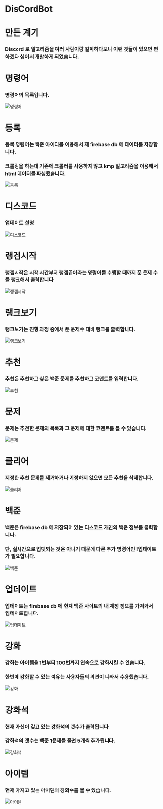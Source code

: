 # DisCordBot
</hr>

# 만든 계기

### Discord 로 알고리즘을 여러 사람이랑 같이하다보니 이런 것들이 있으면 편하겠다 싶어서 개발하게 되었습니다.

</hr>

# 명령어

</hr>

### 명령어의 목록입니다. 

![명령어](https://user-images.githubusercontent.com/49302859/80549649-c8ae9200-89f8-11ea-8408-c1475a0ab6f2.PNG)

</hr>

# 등록

</hr>

### 등록 명령어는 백준 아이디를 이용해서 제 firebase db 에 데이터를 저장합니다.
### 크롤링을 하는데 기존에 크롤러를 사용하지 않고 kmp 알고리즘을 이용해서 html 데이터를 파싱했습니다.

![등록](https://user-images.githubusercontent.com/49302859/80549640-c51b0b00-89f8-11ea-8ca2-f6a7a015c903.PNG)

</hr>


# 디스코드

</hr>

### 업데이트 설명

![디스코드](https://user-images.githubusercontent.com/49302859/80549641-c5b3a180-89f8-11ea-8394-3d3a67ec46c3.PNG)

</hr>

# 랭겜시작

</hr>

### 랭겜시작은 시작 시간부터 랭겜끝이라는 명령어를 수행할 때까지 푼 문제 수를 랭크해서 출력합니다.

![랭겜시작](https://user-images.githubusercontent.com/49302859/80549644-c6e4ce80-89f8-11ea-99f0-4d4c3a9bdd2c.PNG)

</hr>

# 랭크보기

</hr>

### 랭크보기는 진행 과정 중에서 푼 문제수 대비 랭크를 출력합니다.

![랭크보기](https://user-images.githubusercontent.com/49302859/80549647-c77d6500-89f8-11ea-8052-3509f861f21a.PNG)

</hr>

# 추천

</hr>

### 추천은 추천하고 싶은 백준 문제를 추천하고 코맨트를 입력합니다.

![추천](https://user-images.githubusercontent.com/49302859/80549661-cd734600-89f8-11ea-8ae1-220732bb4f5a.PNG)

</hr>

# 문제

</hr>

### 문제는 추천한 문제의 목록과 그 문제에 대한 코멘트를 볼 수 있습니다.

![문제](https://user-images.githubusercontent.com/49302859/80549651-c9472880-89f8-11ea-8928-18aa70d2333a.PNG)

</hr>

# 클리어

</hr>

### 지정한 추천 문제를 제거하거나 지정하지 않으면 모든 추천을 삭제합니다.

![클리어](https://user-images.githubusercontent.com/49302859/80549664-cea47300-89f8-11ea-914c-6fd1683c0096.PNG)

</hr>

# 백준

</hr>

### 백준은 firebase db 에 저장되어 있는 디스코드 개인의 백준 정보를 출력합니다.
### 단, 실시간으로 업뎃되는 것은 아니기 때문에 다른 추가 명령어인 !업데이트가 필요합니다.

![백준](https://user-images.githubusercontent.com/49302859/80549653-c9dfbf00-89f8-11ea-9e01-a5ef1edbc4c4.PNG)

</hr>

# 업데이트

</hr>

### 업데이트는 firebase db 에 현재 백준 사이트의 내 계정 정보를 가져와서 업데이트합니다.

![업데이트](https://user-images.githubusercontent.com/49302859/80549657-cb10ec00-89f8-11ea-960a-7faffced2ce6.PNG)

</hr>

# 강화

</hr>

### 강화는 아이템을 1번부터 100번까지 연속으로 강화시킬 수 있습니다.
### 한번에 강화할 수 있는 이유는 사용자들의 의견이 나와서 수용했습니다.

![강화](https://user-images.githubusercontent.com/49302859/80549637-c3514780-89f8-11ea-9ef6-b3877ac89d23.PNG)

</hr>

# 강화석

</hr>

### 현재 자신이 갖고 있는 강화석의 갯수가 출력됩니다. 
### 강화석의 갯수는 백준 1문제를 풀면 5개씩 추가됩니다.

![강화석](https://user-images.githubusercontent.com/49302859/80549638-c4827480-89f8-11ea-99d4-75e5110b7527.PNG)

</hr>

# 아이템

</hr>

### 현재 가지고 있는 아이템의 강화수를 볼 수 있습니다.

![아이템](https://user-images.githubusercontent.com/49302859/80549654-ca785580-89f8-11ea-98b0-5067a15d87c3.PNG)

</hr>
